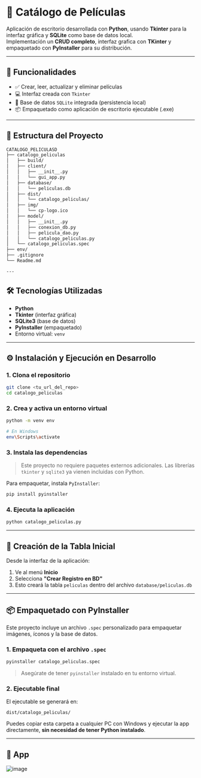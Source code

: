 # 🎥 Catálogo de Películas

Aplicación de escritorio desarrollada con **Python**, usando **Tkinter** para la interfaz gráfica y **SQLite** como base de datos local.  
Implementación un **CRUD completo**, interfaz grafica con **TKinter** y empaquetado con **PyInstaller** para su distribución.

---

## 🧩 Funcionalidades

- ✅ Crear, leer, actualizar y eliminar películas
- 💻 Interfaz creada con `Tkinter`
- 📂 Base de datos `SQLite` integrada (persistencia local)
- 📦 Empaquetado como aplicación de escritorio ejecutable (.exe)
---
## 📁 Estructura del Proyecto

```bash
CATALOGO_PELICULASD
├── catalogo_peliculas
│   ├── build/
│   ├── client/
│   │   ├── __init__.py
│   │   └── gui_app.py
│   ├── database/
│   │   └── peliculas.db
│   ├── dist/
│   │   └── catalogo_peliculas/
│   ├── img/
│   │   └── cp-logo.ico
│   ├── model/
│   │   ├── __init__.py
│   │   ├── conexion_db.py
│   │   ├── pelicula_dao.py
│   │   └── catalogo_peliculas.py
│   └── catalogo_peliculas.spec
├── env/
├── .gitignore
└── Readme.md

---
```
## 🛠️ Tecnologías Utilizadas

- **Python**
- **Tkinter** (interfaz gráfica)
- **SQLite3** (base de datos)
- **PyInstaller** (empaquetado)
- Entorno virtual: `venv`

---

## ⚙️ Instalación y Ejecución en Desarrollo

### 1. Clona el repositorio

```bash
git clone <tu_url_del_repo>
cd catalogo_peliculas
```

### 2. Crea y activa un entorno virtual

```bash
python -m venv env

# En Windows
env\Scripts\activate
```

### 3. Instala las dependencias

> Este proyecto no requiere paquetes externos adicionales. Las librerías `tkinter` y `sqlite3` ya vienen incluidas con Python.

Para empaquetar, instala `PyInstaller`:

```bash
pip install pyinstaller
```

### 4. Ejecuta la aplicación

```bash
python catalogo_peliculas.py
```

---

## 🧪 Creación de la Tabla Inicial

Desde la interfaz de la aplicación:

1. Ve al menú **Inicio**
2. Selecciona **"Crear Registro en BD"**
3. Esto creará la tabla `peliculas` dentro del archivo `database/peliculas.db`

---

## 📦 Empaquetado con PyInstaller

Este proyecto incluye un archivo `.spec` personalizado para empaquetar imágenes, íconos y la base de datos.

### 1. Empaqueta con el archivo `.spec`

```bash
pyinstaller catalogo_peliculas.spec
```

> Asegúrate de tener `pyinstaller` instalado en tu entorno virtual.

### 2. Ejecutable final

El ejecutable se generará en:

```
dist/catalogo_peliculas/
```

Puedes copiar esta carpeta a cualquier PC con Windows y ejecutar la app directamente, **sin necesidad de tener Python instalado**.

---

## 📄 App
![image](https://github.com/user-attachments/assets/63ad0026-df2e-4959-bb75-f980f1a73f61)

```
